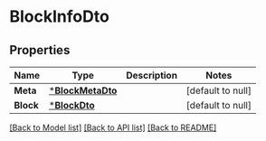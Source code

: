 # BlockInfoDto

## Properties
Name | Type | Description | Notes
------------ | ------------- | ------------- | -------------
**Meta** | [***BlockMetaDto**](BlockMetaDto.md) |  | [default to null]
**Block** | [***BlockDto**](BlockDto.md) |  | [default to null]

[[Back to Model list]](../README.md#documentation-for-models) [[Back to API list]](../README.md#documentation-for-api-endpoints) [[Back to README]](../README.md)


